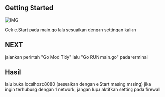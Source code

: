 ## Getting Started

![IMG](https://i.ibb.co/YkWK8y8/image-2024-01-15-085131934.png)

Cek e.Start pada main.go lalu sesuaikan dengan settingan kalian

## NEXT

jalankan perintah
 "Go Mod Tidy"
lalu
 "Go RUN main.go"
pada terminal

## Hasil

lalu buka localhost:8080 (sesuaikan dengan e.Start masing masing)
jika ingin terhubung dengan 1 network, jangan lupa aktifkan setting pada firewall
